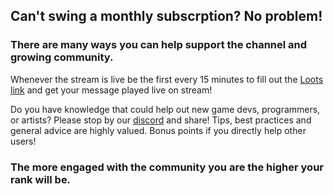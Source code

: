 
## Can't swing a monthly subscrption? No problem! 
### There are many ways you can help support the channel and growing community. 
      
Whenever the stream is live be the first every 15 minutes to fill out the [Loots link](https://loots.com/badgerdox)
and get your message played live on stream!

Do you have knowledge that could help out new game devs, programmers, or artists? 
Please stop by our [discord](https://discord.gg/hDXemwA) and share! Tips, 
best practices and general advice are highly valued. 
Bonus points if you directly help other users!

### The more engaged with the community you are the higher your rank will be.
